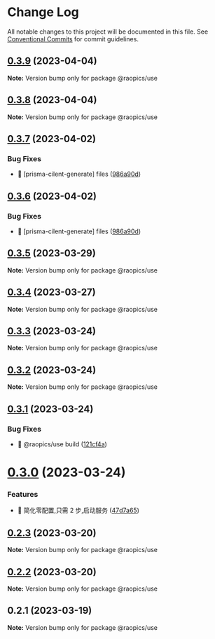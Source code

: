 # Change Log

All notable changes to this project will be documented in this file.
See [Conventional Commits](https://conventionalcommits.org) for commit guidelines.

## [0.3.9](https://github.com/rao-pics/core/compare/@raopics/use@0.3.8...@raopics/use@0.3.9) (2023-04-04)

**Note:** Version bump only for package @raopics/use

## [0.3.8](https://github.com/rao-pics/core/compare/@raopics/use@0.3.7...@raopics/use@0.3.8) (2023-04-04)

**Note:** Version bump only for package @raopics/use

## [0.3.7](https://github.com/rao-pics/core/compare/@raopics/use@0.3.5...@raopics/use@0.3.7) (2023-04-02)

### Bug Fixes

- 🐛 [prisma-cilent-generate] files ([986a90d](https://github.com/rao-pics/core/commit/986a90df674213cfe574bbb4a56651026f4397d5))

## [0.3.6](https://github.com/rao-pics/core/compare/@raopics/use@0.3.5...@raopics/use@0.3.6) (2023-04-02)

### Bug Fixes

- 🐛 [prisma-cilent-generate] files ([986a90d](https://github.com/rao-pics/core/commit/986a90df674213cfe574bbb4a56651026f4397d5))

## [0.3.5](https://github.com/rao-pics/core/compare/@raopics/use@0.3.4...@raopics/use@0.3.5) (2023-03-29)

**Note:** Version bump only for package @raopics/use

## [0.3.4](https://github.com/rao-pics/core/compare/@raopics/use@0.3.3...@raopics/use@0.3.4) (2023-03-27)

**Note:** Version bump only for package @raopics/use

## [0.3.3](https://github.com/rao-pics/core/compare/@raopics/use@0.3.2...@raopics/use@0.3.3) (2023-03-24)

**Note:** Version bump only for package @raopics/use

## [0.3.2](https://github.com/rao-pics/core/compare/@raopics/use@0.3.1...@raopics/use@0.3.2) (2023-03-24)

**Note:** Version bump only for package @raopics/use

## [0.3.1](https://github.com/rao-pics/core/compare/@raopics/use@0.3.0...@raopics/use@0.3.1) (2023-03-24)

### Bug Fixes

- 🐛 @raopics/use build ([121cf4a](https://github.com/rao-pics/core/commit/121cf4a2e63a6f4bb1df6abe82182ba3d669454a))

# [0.3.0](https://github.com/rao-pics/core/compare/@raopics/use@0.2.3...@raopics/use@0.3.0) (2023-03-24)

### Features

- 🎸 简化零配置,只需 2 步,启动服务 ([47d7a65](https://github.com/rao-pics/core/commit/47d7a65b0af5f3ce3d27aa372437dbfdb24df101))

## [0.2.3](https://github.com/rao-pics/core/compare/@raopics/use@0.2.2...@raopics/use@0.2.3) (2023-03-20)

**Note:** Version bump only for package @raopics/use

## [0.2.2](https://github.com/rao-pics/core/compare/@raopics/use@0.2.1...@raopics/use@0.2.2) (2023-03-20)

**Note:** Version bump only for package @raopics/use

## 0.2.1 (2023-03-19)

**Note:** Version bump only for package @raopics/use
